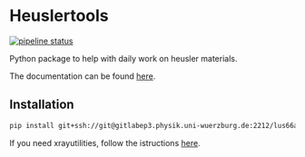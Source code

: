 # Heuslertools

[![pipeline status](https://gitlabep3.physik.uni-wuerzburg.de/lus66ad/heuslertools/badges/master/pipeline.svg)](https://gitlabep3.physik.uni-wuerzburg.de/lus66ad/heuslertools/commits/master)

Python package to help with daily work on heusler materials.

The documentation can be found [here](http://cdnep3.physik.uni-wuerzburg.de/heuslertools).

## Installation

``` bash
pip install git+ssh://git@gitlabep3.physik.uni-wuerzburg.de:2212/lus66ad/heuslertools.git
```

If you need xrayutilities, follow the istructions [here](https://xrayutilities.sourceforge.io/).
